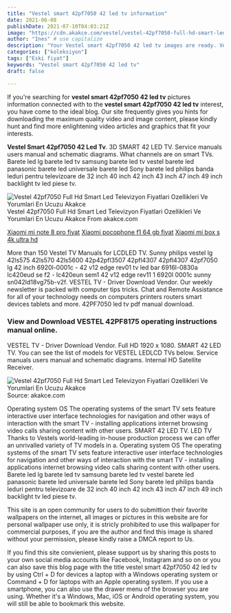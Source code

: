 ```yaml
---
title: "Vestel smart 42pf7050 42 led tv information"
date: 2021-06-08
publishDate: 2021-07-10T04:03:21Z
image: "https://cdn.akakce.com/vestel/vestel-42pf7050-full-hd-smart-led-z.jpg"
author: "Ines" # use capitalize
description: "Your Vestel smart 42pf7050 42 led tv images are ready. Vestel smart 42pf7050 42 led tv are a topic that is being searched for and liked by netizens today. You can Get the Vestel smart 42pf7050 42 led tv files here. Download all free photos and vectors."
categories: ["koleksiyon"]
tags: ["Eski fiyat"]
keywords: "Vestel smart 42pf7050 42 led tv"
draft: false

---
```


If you're searching for **vestel smart 42pf7050 42 led tv** pictures information connected with to the **vestel smart 42pf7050 42 led tv** interest, you have come to the ideal  blog.  Our site frequently  gives you  hints  for downloading  the maximum  quality video and image  content, please kindly hunt and find more enlightening video articles and graphics  that fit your interests.

**Vestel Smart 42pf7050 42 Led Tv**. 3D SMART 42 LED TV. Service manuals users manual and schematic diagrams. What channels are on smart TVs. Barete led lg barete led tv samsung barete led tv vestel barete led panasonic barete led universale barete led Sony barete led philips banda leduri pentru televizoare de 32 inch 40 inch 42 inch 43 inch 47 inch 49 inch backlight tv led piese tv.

![Vestel 42pf7050 Full Hd Smart Led Televizyon Fiyatlari Ozellikleri Ve Yorumlari En Ucuzu Akakce](https://cdn.akakce.com/vestel/vestel-42pf7050-full-hd-smart-led-z.jpg "Vestel 42pf7050 Full Hd Smart Led Televizyon Fiyatlari Ozellikleri Ve Yorumlari En Ucuzu Akakce")
Vestel 42pf7050 Full Hd Smart Led Televizyon Fiyatlari Ozellikleri Ve Yorumlari En Ucuzu Akakce From akakce.com

[Xiaomi mi note 8 pro fiyat](/xiaomi-mi-note-8-pro-fiyat/)
[Xiaomi pocophone f1 64 gb fiyat](/xiaomi-pocophone-f1-64-gb-fiyat/)
[Xiaomi mi box s 4k ultra hd](/xiaomi-mi-box-s-4k-ultra-hd/)

More than 150 Vestel TV Manuals for LCDLED TV. Sunny philips vestel lg 42ls575 42ls570 42ls5600 42p42pfl3507 42pfl4307 42pfl4307 42pf7050 lg 42 inch 6920l-0001c - 42 v12 edge rev01 tv led bar 6916l-0830a lc420eud se f2 - lc420eun sem1 42 v12 edge rev11 1 6920l 0001c sunny sn042ld18vg75b-v2f. VESTEL TV - Driver Download Vendor. Our weekly newsletter is packed with computer tips tricks. Chat and Remote Assistance for all of your technology needs on computers printers routers smart devices tablets and more. 42PF7050 led tv pdf manual download.

### View and Download VESTEL 42PF8175 operating instructions manual online.

VESTEL TV - Driver Download Vendor. Full HD 1920 x 1080. SMART 42 LED TV. You can see the list of models for VESTEL LEDLCD TVs below. Service manuals users manual and schematic diagrams. Internal HD Satellite Receiver.


![Vestel 42pf7050 Full Hd Smart Led Televizyon Fiyatlari Ozellikleri Ve Yorumlari En Ucuzu Akakce](https://cdn.akakce.com/vestel/vestel-42pf7050-full-hd-smart-led-z.jpg "Vestel 42pf7050 Full Hd Smart Led Televizyon Fiyatlari Ozellikleri Ve Yorumlari En Ucuzu Akakce")
Source: akakce.com

Operating system OS The operating systems of the smart TV sets feature interactive user interface technologies for navigation and other ways of interaction with the smart TV - installing applications internet browsing video calls sharing content with other users. SMART 42 LED TV. LED TV Thanks to Vestels world-leading in-house production process we can offer an unrivalled variety of TV models in a. Operating system OS The operating systems of the smart TV sets feature interactive user interface technologies for navigation and other ways of interaction with the smart TV - installing applications internet browsing video calls sharing content with other users. Barete led lg barete led tv samsung barete led tv vestel barete led panasonic barete led universale barete led Sony barete led philips banda leduri pentru televizoare de 32 inch 40 inch 42 inch 43 inch 47 inch 49 inch backlight tv led piese tv.

This site is an open community for users to do submittion their favorite wallpapers on the internet, all images or pictures in this website are for personal wallpaper use only, it is stricly prohibited to use this wallpaper for commercial purposes, if you are the author and find this image is shared without your permission, please kindly raise a DMCA report to Us.

If you find this site convienient, please support us by sharing this posts to your own social media accounts like Facebook, Instagram and so on or you can also save this blog page with the title vestel smart 42pf7050 42 led tv by using Ctrl + D for devices a laptop with a Windows operating system or Command + D for laptops with an Apple operating system. If you use a smartphone, you can also use the drawer menu of the browser you are using. Whether it's a Windows, Mac, iOS or Android operating system, you will still be able to bookmark this website.

